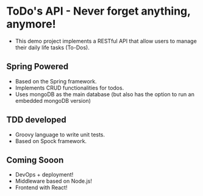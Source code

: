 # ToDo's API - Never forget anything, anymore!
* This demo project implements a RESTful API that allow users to manage their daily life tasks (To-Dos).

## Spring Powered
* Based on the Spring framework.
* Implements CRUD functionalities for todos.
* Uses mongoDB as the main database (but also has the option to run an embedded mongoDB version)

## TDD developed
* Groovy language to write unit tests.
* Based on Spock framework.

## Coming Sooon
* DevOps + deployment!
* Middleware based on Node.js!
* Frontend with React!

